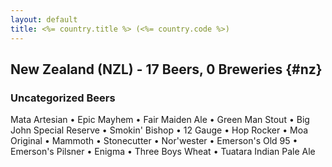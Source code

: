 ```yaml
---
layout: default
title: <%= country.title %> (<%= country.code %>)
---
```


## New Zealand (NZL) - 17 Beers, 0 Breweries {#nz}



### Uncategorized Beers

Mata Artesian   • Epic Mayhem   • Fair Maiden Ale   • Green Man Stout   • Big John Special Reserve   • Smokin' Bishop   • 12 Gauge   • Hop Rocker   • Moa Original   • Mammoth   • Stonecutter   • Nor'wester   • Emerson's Old 95   • Emerson's Pilsner   • Enigma   • Three Boys Wheat   • Tuatara Indian Pale Ale  



 
